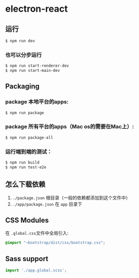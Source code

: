 # electron-react

## 运行

```bash
$ npm run dev
```
### 也可以分步运行

```bash
$ npm run start-renderer-dev
$ npm run start-main-dev
```

## Packaging

### package 本地平台的apps:

```bash
$ npm run package
```

### package 所有平台的apps（Mac os的需要在Mac上）:
```bash
$ npm run package-all
```

### 运行端到端的测试：

```bash
$ npm run build
$ npm run test-e2e
```

## 怎么下载依赖

1. `./package.json` 根目录（一般的依赖都添加到这个文件中）
2. `./app/package.json` 在 `app` 目录下

## CSS Modules

在 `.global.css`文件中全局引入:

```css
@import "~bootstrap/dist/css/bootstrap.css";
```

## Sass support

```js
import './app.global.scss';
```
